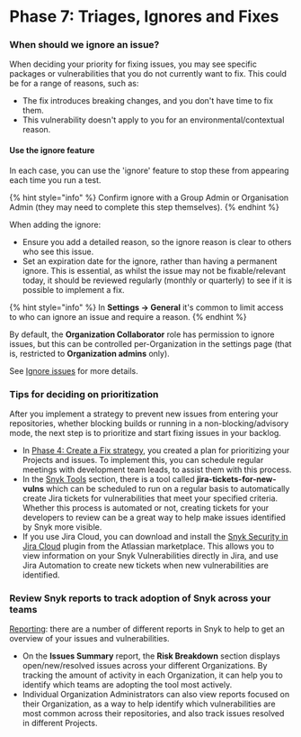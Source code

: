 # Phase 7: Triages, Ignores and Fixes

### When should we ignore an issue?

When deciding your priority for fixing issues, you may see specific packages or vulnerabilities that you do not currently want to fix. This could be for a range of reasons, such as:

* The fix introduces breaking changes, and you don't have time to fix them.
* This vulnerability doesn't apply to you for an environmental/contextual reason.

#### Use the ignore feature

In each case, you can use the 'ignore' feature to stop these from appearing each time you run a test.&#x20;

{% hint style="info" %}
Confirm ignore with a Group Admin or Organisation Admin (they may need to complete this step themselves).&#x20;
{% endhint %}

When adding the ignore:

* Ensure you add a detailed reason, so the ignore reason is clear to others who see this issue.
* Set an expiration date for the ignore, rather than having a permanent ignore. This is essential, as whilst the issue may not be fixable/relevant today, it should be reviewed regularly (monthly or quarterly) to see if it is possible to implement a fix.

{% hint style="info" %}
In **Settings -> General** it's common to limit access to who can ignore an issue and require a reason.
{% endhint %}

By default, the **Organization Collaborator** role has permission to ignore issues, but this can be controlled per-Organization in the settings page (that is, restricted to **Organization admins** only).&#x20;

See [Ignore issues](../../manage-risk/find-and-manage-priority-issues/ignore-issues.md) for more details.

### Tips for deciding on prioritization

After you implement a strategy to prevent new issues from entering your repositories, whether blocking builds or running in a non-blocking/advisory mode, the next step is to prioritize and start fixing issues in your backlog.

* In [Phase 4: Create a Fix strategy](phase-4-create-a-fix-strategy.md), you created a plan for prioritizing your Projects and issues. To implement this, you can schedule regular meetings with development team leads, to assist them with this process.&#x20;
* In the [Snyk Tools](../../snyk-api-info/other-tools/) section, there is a tool called **jira-tickets-for-new-vulns** which can be scheduled to run on a regular basis to automatically create Jira tickets for vulnerabilities that meet your specified criteria. Whether this process is automated or not, creating tickets for your developers to review can be a great way to help make issues identified by Snyk more visible.
* If you use Jira Cloud, you can download and install the [Snyk Security in Jira Cloud](https://marketplace.atlassian.com/apps/1230482/snyk-security-in-jira-cloud) plugin from the Atlassian marketplace. This allows you to view information on your Snyk Vulnerabilities directly in Jira, and use Jira Automation to create new tickets when new vulnerabilities are identified.

### Review Snyk reports to track adoption of Snyk across your teams

[Reporting](../../manage-issues/reporting/): there are a number of different reports in Snyk to help to get an overview of your issues and vulnerabilities.&#x20;

* On the **Issues Summary** report, the **Risk Breakdown** section displays open/new/resolved issues across your different Organizations. By tracking the amount of activity in each Organization, it can help you to identify which teams are adopting the tool most actively.
* Individual Organization Administrators can also view reports focused on their Organization, as a way to help identify which vulnerabilities are most common across their repositories, and also track issues resolved in different Projects.
